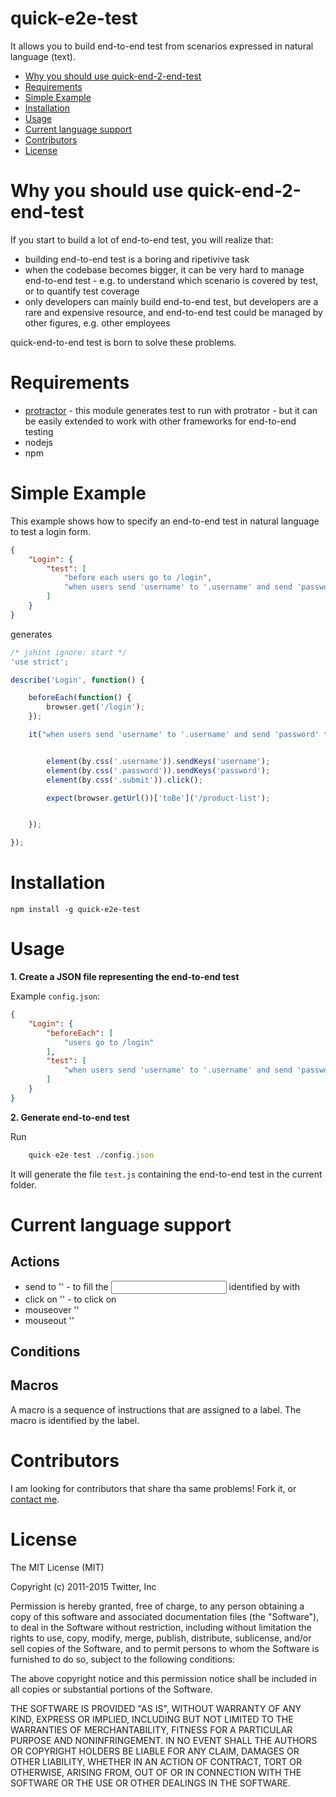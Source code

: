 quick-e2e-test
=========================

It allows you to build end-to-end test from scenarios expressed in natural language (text).

* [Why you should use quick-end-2-end-test](#why-you-should-use-quick-end-2-end-test)
* [Requirements](#requirements)
* [Simple Example](#simple-example)
* [Installation](#installation)
* [Usage](#usage)
* [Current language support](#current-language-support)
* [Contributors](#contributors)
* [License](#license)

# Why you should use quick-end-2-end-test

If you start to build a lot of end-to-end test, you will realize that:

* building end-to-end test is a boring and ripetivive task
* when the codebase becomes bigger, it can be very hard to manage end-to-end test - e.g. to understand which scenario is covered by test, or to quantify test coverage
* only developers can mainly build end-to-end test, but developers are a rare and expensive resource, and end-to-end test could be managed by other figures, e.g. other employees 

quick-end-to-end test is born to solve these problems.


# Requirements

* [protractor](http://angular.github.io/protractor/#/) - this module generates test to run with protrator - but it can be easily extended to work with other frameworks for end-to-end testing
* nodejs
* npm

# Simple Example

This example shows how to specify an end-to-end test in natural language to test a login form.

```json
{
	"Login": {
		"test": [
			"before each users go to /login",
			"when users send 'username' to '.username' and send 'password' to '.password' and click on '.submit', then url is '/product-list'"
		]
	}
}
```

generates


```js
/* jshint ignore: start */
'use strict';

describe('Login', function() {

	beforeEach(function() {
		browser.get('/login');
	});

	it("when users send 'username' to '.username' and send 'password' to '.password' and click on '.submit', then url is '/product-list'", function() {


		element(by.css('.username')).sendKeys('username');
		element(by.css('.password')).sendKeys('password');
		element(by.css('.submit')).click();

		expect(browser.getUrl())['toBe']('/product-list');


	});

});
```



# Installation

`npm install -g quick-e2e-test`

# Usage

**1. Create a JSON file representing the end-to-end test**

Example `config.json`:

```json
{
	"Login": {
		"beforeEach": [
			"users go to /login"
		],
		"test": [
			"when users send 'username' to '.username' and send 'password' to '.password' and click on '.submit', then url is '/product-list'"
		]
	}
}
```
**2. Generate end-to-end test**

Run 

```js
	quick-e2e-test ./config.json
``` 

It will generate the file `test.js` containing the end-to-end test in the current folder.

# Current language support

## Actions

* send <string> to '<css selector>' - to fill the <input> identified by <css selector> with <string>
* click on '<css selector>' - to click on <css selector>
* mouseover '<css selector>' 
* mouseout '<css selector>'

## Conditions



## Macros

A macro is a sequence of instructions that are assigned to a label. The macro is identified by the label. 


# Contributors

I am looking for contributors that share tha same problems! Fork it, or [contact me](mailto:giovanni.gaglione@gmail.com).

# License

The MIT License (MIT)

Copyright (c) 2011-2015 Twitter, Inc

Permission is hereby granted, free of charge, to any person obtaining a copy
of this software and associated documentation files (the "Software"), to deal
in the Software without restriction, including without limitation the rights
to use, copy, modify, merge, publish, distribute, sublicense, and/or sell
copies of the Software, and to permit persons to whom the Software is
furnished to do so, subject to the following conditions:

The above copyright notice and this permission notice shall be included in
all copies or substantial portions of the Software.

THE SOFTWARE IS PROVIDED "AS IS", WITHOUT WARRANTY OF ANY KIND, EXPRESS OR
IMPLIED, INCLUDING BUT NOT LIMITED TO THE WARRANTIES OF MERCHANTABILITY,
FITNESS FOR A PARTICULAR PURPOSE AND NONINFRINGEMENT. IN NO EVENT SHALL THE
AUTHORS OR COPYRIGHT HOLDERS BE LIABLE FOR ANY CLAIM, DAMAGES OR OTHER
LIABILITY, WHETHER IN AN ACTION OF CONTRACT, TORT OR OTHERWISE, ARISING FROM,
OUT OF OR IN CONNECTION WITH THE SOFTWARE OR THE USE OR OTHER DEALINGS IN
THE SOFTWARE.